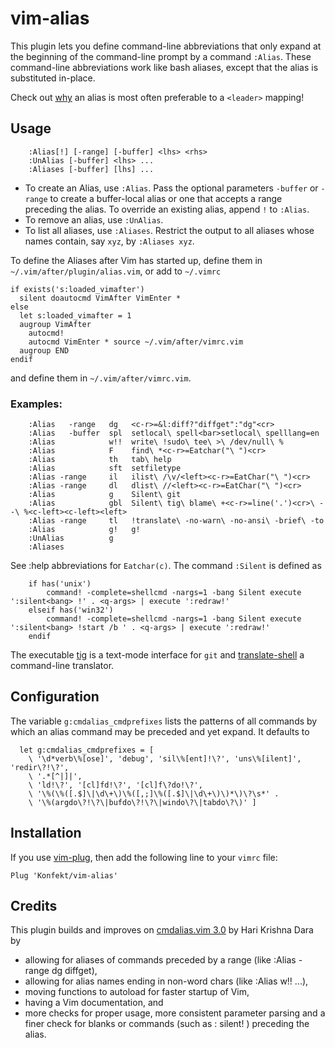 # vim-alias

This plugin lets you define command-line abbreviations that only expand at the beginning of the command-line prompt by a command `:Alias`.
These command-line abbreviations work like bash aliases, except that the alias is substituted in-place.

Check out [why](https://konfekt.github.io/blog/2016/10/03/get-the-leader-right) an alias is most often preferable to a `<leader>` mapping!

## Usage

```vim
    :Alias[!] [-range] [-buffer] <lhs> <rhs>
    :UnAlias [-buffer] <lhs> ...
    :Aliases [-buffer] [lhs] ...
```

- To create an Alias, use `:Alias`.
    Pass the optional parameters `-buffer` or `-range` to create a buffer-local alias or one that accepts a range preceding the alias.
    To override an existing alias, append `!` to `:Alias`.
- To remove an alias, use `:UnAlias`.
- To list all aliases, use `:Aliases`.
    Restrict the output to all aliases whose names contain, say `xyz`, by `:Aliases xyz`.

To define the Aliases after Vim has started up, define them in
`~/.vim/after/plugin/alias.vim`, or add to `~/.vimrc`

```vim
if exists('s:loaded_vimafter')
  silent doautocmd VimAfter VimEnter *
else
  let s:loaded_vimafter = 1
  augroup VimAfter
    autocmd!
    autocmd VimEnter * source ~/.vim/after/vimrc.vim
  augroup END
endif
```

and define them in `~/.vim/after/vimrc.vim`.

### Examples:

```vim
    :Alias   -range   dg   <c-r>=&l:diff?"diffget":"dg"<cr>
    :Alias   -buffer  spl  setlocal\ spell<bar>setlocal\ spelllang=en
    :Alias            w!!  write\ !sudo\ tee\ >\ /dev/null\ %
    :Alias            F    find\ *<c-r>=Eatchar("\ ")<cr>
    :Alias            th   tab\ help
    :Alias            sft  setfiletype
    :Alias -range     il   ilist\ /\v/<left><c-r>=EatChar("\ ")<cr>
    :Alias -range     dl   dlist\ //<left><c-r>=EatChar("\ ")<cr>
    :Alias            g    Silent\ git
    :Alias            gbl  Silent\ tig\ blame\ +<c-r>=line('.')<cr>\ --\ %<c-left><c-left><left>
    :Alias -range     tl   !translate\ -no-warn\ -no-ansi\ -brief\ -to
    :Alias            g!   g!
    :UnAlias          g
    :Aliases
```

See :help abbreviations for `Eatchar(c)`.
The command `:Silent` is defined as

```vim
    if has('unix')
        command! -complete=shellcmd -nargs=1 -bang Silent execute ':silent<bang> !' . <q-args> | execute ':redraw!'
    elseif has('win32')
        command! -complete=shellcmd -nargs=1 -bang Silent execute ':silent<bang> !start /b ' . <q-args> | execute ':redraw!'
    endif
```

The executable [tig](https://github.com/jonas/tig) is a text-mode interface for `git` and [translate-shell](https://github.com/soimort/translate-shell) a command-line translator.

## Configuration

The variable `g:cmdalias_cmdprefixes` lists the patterns of all commands by
which an alias command may be preceded and yet expand. It defaults to

```vim
  let g:cmdalias_cmdprefixes = [
    \ '\d*verb\%[ose]', 'debug', 'sil\%[ent]!\?', 'uns\%[ilent]', 'redir\?!\?',
    \ '.*[^|]|',
    \ 'ld!\?', '[cl]fd!\?', '[cl]f\?do!\?',
    \ '\%(\%([.$]\|\d\+\)\%([,;]\%([.$]\|\d\+\)\)*\)\?\s*' .
    \ '\%(argdo\?!\?\|bufdo\?!\?\|windo\?\|tabdo\?\)' ]
```

## Installation

If you use [vim-plug](https://github.com/junegunn/vim-plug), then add the
following line to your `vimrc` file:

```vim
Plug 'Konfekt/vim-alias'
```

Credits
-------

This plugin builds and improves on [cmdalias.vim 3.0](http://www.vim.org/scripts/script.php?script_id=746) by Hari Krishna Dara by

- allowing for aliases of commands preceded by a range (like :Alias -range dg
  diffget),
- allowing for alias names ending in non-word chars (like :Alias w!! ...),
- moving functions to autoload for faster startup of Vim,
- having a Vim documentation, and
- more checks for proper usage, more consistent parameter parsing and a finer
  check for blanks or commands (such as :  silent! ) preceding the alias.
